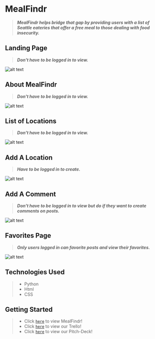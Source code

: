 # MealFindr
> ***MealFindr helps bridge that gap by providing users with a list of Seattle eateries that offer a free meal to those dealing with food insecurity.***

## Landing Page
> ***Don't have to be logged in to view.***

![alt text](image.jpg)

## About MealFindr
> ***Don't have to be logged in to view.***

![alt text](image.jpg)

## List of Locations
> ***Don't have to be logged in to view.***

![alt text](image.jpg)

## Add A Location
> ***Have to be logged in to create.***

![alt text](image.jpg)

## Add A Comment
> ***Don't have to be logged in to view but do if they want to create comments on posts.***

![alt text](image.jpg)

## Favorites Page
> ***Only users logged in can favorite posts and view their favorites.***

![alt text](image.jpg)

## Technologies Used
> - Python
> - Html
> - CSS

## Getting Started
> - Click [`here`](LinkGoesHere) to view MealFindr!
> - Click [`here`](LinkGoesHere) to view our Trello!
> - Click [`here`](LinkGoesHere) to view our Pitch-Deck!
